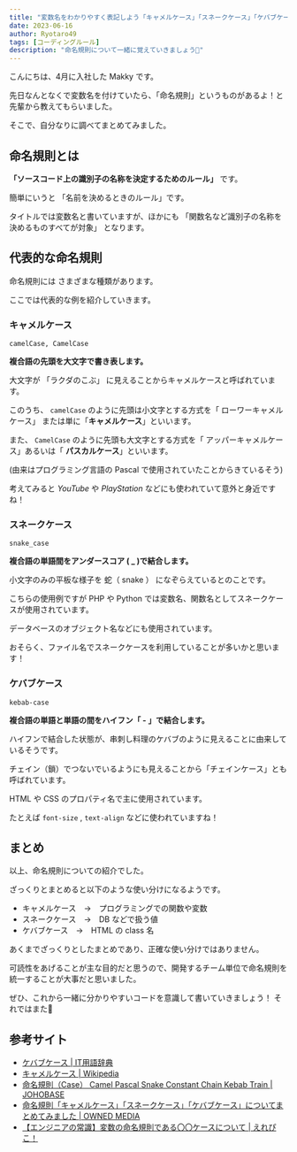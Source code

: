 ```yaml
---
title: "変数名をわかりやすく表記しよう「キャメルケース」「スネークケース」「ケバブケース」"
date: 2023-06-16
author: Ryotaro49
tags: [コーディングルール]
description: "命名規則について一緒に覚えていきましょう🐫"
---
```


こんにちは、4月に入社した Makky です。

先日なんとなくで変数名を付けていたら、「命名規則」というものがあるよ！と先輩から教えてもらいました。

そこで、自分なりに調べてまとめてみました。

## 命名規則とは

**「ソースコード上の識別子の名称を決定するためのルール」** です。

簡単にいうと 「名前を決めるときのルール」です。

タイトルでは変数名と書いていますが、ほかにも 「関数名など識別子の名称を決めるものすべてが対象」 となります。

## 代表的な命名規則

命名規則には さまざまな種類があります。

ここでは代表的な例を紹介していきます。

### キャメルケース
```:title=キャメルケース,パスカルケースの例
camelCase, CamelCase
```
**複合語の先頭を大文字で書き表します。**

大文字が 「ラクダのこぶ」 に見えることからキャメルケースと呼ばれています。

このうち、 `camelCase` のように先頭は小文字とする方式を「 ローワーキャメルケース」 または単に「**キャメルケース**」といいます。

また、 `CamelCase` のように先頭も大文字とする方式を「 アッパーキャメルケース」あるいは「 **パスカルケース**」といいます。

 (由来はプログラミング言語の Pascal で使用されていたことからきているそう)

考えてみると *YouTube* や *PlayStation* などにも使われていて意外と身近ですね！

### スネークケース
```:title=スネークケースの例
snake_case
```
**複合語の単語間をアンダースコア ( _ )で結合します。**

小文字のみの平板な様子を 蛇（ snake ） になぞらえているとのことです。

こちらの使用例ですが PHP や Python では変数名、関数名としてスネークケースが使用されています。

データベースのオブジェクト名などにも使用されています。

おそらく、ファイル名でスネークケースを利用していることが多いかと思います！
### ケバブケース
```:title=ケバブケースの例
kebab-case
```
**複合語の単語と単語の間をハイフン「 - 」で結合します。**

ハイフンで結合した状態が、串刺し料理のケバブのように見えることに由来しているそうです。

チェイン（鎖）でつないでいるようにも見えることから「チェインケース」とも呼ばれています。

HTML や CSS のプロパティ名で主に使用されています。

たとえば `font-size` , `text-align` などに使われていますね！

## まとめ

以上、命名規則についての紹介でした。

ざっくりとまとめると以下のような使い分けになるようです。

- キャメルケース　→　プログラミングでの関数や変数
- スネークケース　→　DB などで扱う値
- ケバブケース　→　HTML の class 名

あくまでざっくりとしたまとめであり、正確な使い分けではありません。

可読性をあげることが主な目的だと思うので、開発するチーム単位で命名規則を統一することが大事だと思いました。

ぜひ、これから一緒に分かりやすいコードを意識して書いていきましょう！
それではまた👋

## 参考サイト
- [ケバブケース | IT用語辞典](https://e-words.jp/w/%E3%82%B1%E3%83%90%E3%83%96%E3%82%B1%E3%83%BC%E3%82%B9.html)
- [キャメルケース | Wikipedia](https://ja.wikipedia.org/wiki/%E3%82%AD%E3%83%A3%E3%83%A1%E3%83%AB%E3%82%B1%E3%83%BC%E3%82%B9)
- [命名規則（Case） Camel Pascal Snake Constant Chain Kebab Train | JOHOBASE](https://johobase.com/naming-convention-case/#:~:text=%E3%82%8B%E3%81%9D%E3%81%86%E3%81%A7%E3%81%99%E3%80%82-,%E3%82%AD%E3%83%A3%E3%83%A1%E3%83%AB%E3%82%B1%E3%83%BC%E3%82%B9,%E3%81%AF%E5%A4%A7%E6%96%87%E5%AD%97%E3%81%8B%E3%82%89%E5%A7%8B%E3%82%81%E3%81%BE%E3%81%99%E3%80%82&text=C%23%E3%81%AE%E5%A4%89%E6%95%B0%E5%90%8D%E3%80%81%E3%83%91%E3%83%A9%E3%83%A1%E3%83%BC%E3%82%BF%E3%83%BC,%E3%81%8B%E3%82%89%E3%81%8D%E3%81%A6%E3%81%84%E3%82%8B%E3%81%9D%E3%81%86%E3%81%A7%E3%81%99%E3%80%82)
- [命名規則「キャメルケース」「スネークケース」「ケバブケース」についてまとめてみました | OWNED MEDIA](https://designsupply-web.com/media/development/4052/)
- [【エンジニアの常識】変数の命名規則である〇〇ケースについて | えれぴこ！](https://q3task.com/xxcase/)
